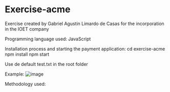 # Exercise-acme
Exercise created by Gabriel Agustin Limardo de Casas for the incorporation in the IOET company

Programming language used: JavaScript


Installation process and starting the payment application:
cd exercise-acme
npm install
npm start

Use de default test.txt in the root folder

Example:
![image](https://user-images.githubusercontent.com/60992367/156005706-f429df18-7766-4607-9812-862e799a4a16.png)

Methodology used:
